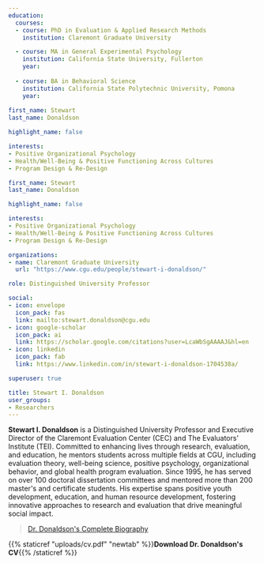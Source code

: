 ```yaml
---
education:
  courses:
  - course: PhD in Evaluation & Applied Research Methods
    institution: Claremont Graduate University

  - course: MA in General Experimental Psychology
    institution: California State University, Fullerton
    year: 
    
  - course: BA in Behavioral Science
    institution: California State Polytechnic University, Pomona
    year: 
    
first_name: Stewart
last_name: Donaldson

highlight_name: false

interests:
- Positive Organizational Psychology
- Health/Well-Being & Positive Functioning Across Cultures
- Program Design & Re-Design

first_name: Stewart
last_name: Donaldson

highlight_name: false

interests:
- Positive Organizational Psychology
- Health/Well-Being & Positive Functioning Across Cultures
- Program Design & Re-Design

organizations:
- name: Claremont Graduate University
  url: "https://www.cgu.edu/people/stewart-i-donaldson/"

role: Distinguished University Professor

social:
- icon: envelope
  icon_pack: fas
  link: mailto:stewart.donaldson@cgu.edu
- icon: google-scholar
  icon_pack: ai
  link: https://scholar.google.com/citations?user=LcaWbSgAAAAJ&hl=en
- icon: linkedin
  icon_pack: fab
  link: https://www.linkedin.com/in/stewart-i-donaldson-1704538a/

superuser: true

title: Stewart I. Donaldson
user_groups:
- Researchers
---
```


**Stewart I. Donaldson** is a Distinguished University Professor and Executive Director of the Claremont Evaluation Center (CEC) and The Evaluators' Institute (TEI). Committed to enhancing lives through research, evaluation, and education, he mentors students across multiple fields at CGU, including evaluation theory, well-being science, positive psychology, organizational behavior, and global health program evaluation. Since 1995, he has served on over 100 doctoral dissertation committees and mentored more than 200 master's and certificate students. His expertise spans positive youth development, education, and human resource development, fostering innovative approaches to research and evaluation that drive meaningful social impact.

> [Dr. Donaldson's Complete Biography](https://www.cgu.edu/people/stewart-i-donaldson/)

{{% staticref "uploads/cv.pdf" "newtab" %}}**Download Dr. Donaldson's CV**{{% /staticref %}}
